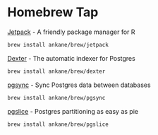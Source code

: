 # Homebrew Tap

[Jetpack](https://github.com/ankane/jetpack) - A friendly package manager for R

```sh
brew install ankane/brew/jetpack
```

[Dexter](https://github.com/ankane/dexter) - The automatic indexer for Postgres

```sh
brew install ankane/brew/dexter
```

[pgsync](https://github.com/ankane/pgsync) - Sync Postgres data between databases

```sh
brew install ankane/brew/pgsync
```

[pgslice](https://github.com/ankane/pgslice) - Postgres partitioning as easy as pie

```sh
brew install ankane/brew/pgslice
```
